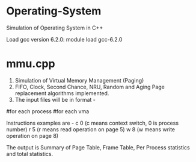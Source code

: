 # Operating-System
Simulation of Operating System in C++

Load gcc version 6.2.0: module load gcc-6.2.0

# mmu.cpp 

1. Simulation of Virtual Memory Management (Paging) 
2. FIFO, Clock, Second Chance, NRU, Random and Aging Page replacement algorithms implemented. 
3. The input files will be in format - 
<number of processes>
  #for each process
  <number of vmas>
   #for each vma
   <start page no> <end page no> <write protected> <file mapped>
<instruction> <number>
 
 Instructions examples are - 
 c 0 (c means context switch, 0 is process number)
 r 5 (r means read operation on page 5)
 w 8 (w means write operation on page 8)
 
 The output is Summary of Page Table, Frame Table, Per Process statistics and total statistics.
 
    
